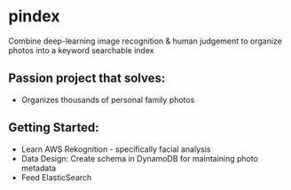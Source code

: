# pindex
Combine deep-learning image recognition &amp; human judgement to organize photos into a keyword searchable index 

## Passion project that solves:
* Organizes thousands of personal family photos 

## Getting Started:
* Learn AWS Rekognition - specifically facial analysis
* Data Design: Create schema in DynamoDB for maintaining photo metadata
* Feed ElasticSearch

